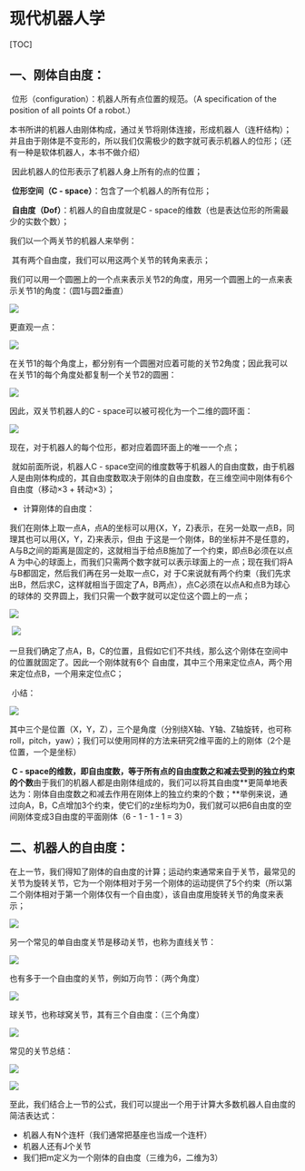 # **现代机器人学**

[TOC]





## **一、刚体自由度：**

​		位形（configuration）：机器人所有点位置的规范。（A specification of the position of all points Of a robot.）

​		本书所讲的机器人由刚体构成，通过关节将刚体连接，形成机器人（连杆结构）；并且由于刚体是不变形的，所以我们仅需极少的数字就可表示机器人的位形；（还有一种是软体机器人，本书不做介绍）

​		因此机器人的位形表示了机器人身上所有的点的位置；

​		**位形空间（C - space）**：包含了一个机器人的所有位形；

​		**自由度（Dof）**：机器人的自由度就是C - space的维数（也是表达位形的所需最少的实数个数）；

我们以一个两关节的机器人来举例：

​		其有两个自由度，我们可以用这两个关节的转角来表示；

​		我们可以用一个圆圈上的一个点来表示关节2的角度，用另一个圆圈上的一点来表示关节1的角度：（圆1与圆2垂直）

![](https://cdn.jsdelivr.net/gh/KKMJJ0721/Blog_pic/202510210656764.png)

更直观一点：

![](https://cdn.jsdelivr.net/gh/KKMJJ0721/Blog_pic/202510210701172.png)

在关节1的每个角度上，都分别有一个圆圈对应着可能的关节2角度；因此我可以在关节1的每个角度处都复制一个关节2的圆圈：

![](https://cdn.jsdelivr.net/gh/KKMJJ0721/Blog_pic/202510210703513.png)

因此，双关节机器人的C - space可以被可视化为一个二维的圆环面：

![](https://cdn.jsdelivr.net/gh/KKMJJ0721/Blog_pic/202510210704145.png)

现在，对于机器人的每个位形，都对应着圆环面上的唯一一个点；

​		就如前面所说，机器人C - space空间的维度数等于机器人的自由度数，由于机器人是由刚体构成的，其自由度数取决于刚体的自由度数，在三维空间中刚体有6个自由度（移动×3 + 转动×3）；

- 计算刚体的自由度：

​				我们在刚体上取一点A，点A的坐标可以用{X，Y，Z}表示，在另一处取一点B，同理其也可以用{X，Y，Z}来表示，但由		于这是一个刚体，B的坐标并不是任意的，A与B之间的距离是固定的，这就相当于给点B施加了一个约束，即点B必须在以点A		为中心的球面上，而我们只需两个数字就可以表示球面上的一点；现在我们将A与B都固定，然后我们再在另一处取一点C，对		于C来说就有两个约束（我们先求出B，然后求C，这样就相当于固定了A，B两点），点C必须在以点A和点B为球心的球体的		交界圆上，我们只需一个数字就可以定位这个圆上的一点；

![](https://cdn.jsdelivr.net/gh/KKMJJ0721/Blog_pic/202510210728743.png)

​		![](https://cdn.jsdelivr.net/gh/KKMJJ0721/Blog_pic/202510210738874.png)

​				一旦我们确定了点A，B，C的位置，且假如它们不共线，那么这个刚体在空间中的位置就固定了。因此一个刚体就有6个		自由度，其中三个用来定位点A，两个用来定位点B，一个用来定位点C；

​		小结：

![](https://cdn.jsdelivr.net/gh/KKMJJ0721/Blog_pic/202510210757656.png)

​		其中三个是位置（X，Y，Z），三个是角度（分别绕X轴、Y轴、Z轴旋转，也可称roll，pitch，yaw）；我们可以使用同样的方法来研究2维平面的上的刚体（2个是位置，一个是坐标）

​		**C - space的维数，即自由度数，等于所有点的自由度数之和减去受到的独立约束的个数**由于我们的机器人都是由刚体组成的，我们可以将其自由度**更简单地表达为：刚体自由度数之和减去作用在刚体上的独立约束的个数；**举例来说，通过向A，B，C点增加3个约束，使它们的z坐标均为0，我们就可以把6自由度的空间刚体变成3自由度的平面刚体（6 - 1 - 1 - 1 = 3）

[^约束]: 限制刚体某些方向运动的条件。





## **二、机器人的自由度：**

​		在上一节，我们得知了刚体的自由度的计算；运动约束通常来自于关节，最常见的关节为旋转关节，它为一个刚体相对于另一个刚体的运动提供了5个约束（所以第二个刚体相对于第一个刚体仅有一个自由度），该自由度用旋转关节的角度来表示；

![](https://cdn.jsdelivr.net/gh/KKMJJ0721/Blog_pic/202510210841515.png)

另一个常见的单自由度关节是移动关节，也称为直线关节：

![](https://cdn.jsdelivr.net/gh/KKMJJ0721/Blog_pic/202510210848148.png)

也有多于一个自由度的关节，例如万向节：（两个角度）

![](https://cdn.jsdelivr.net/gh/KKMJJ0721/Blog_pic/202510210849853.png)

球关节，也称球窝关节，其有三个自由度：（三个角度）

![](https://cdn.jsdelivr.net/gh/KKMJJ0721/Blog_pic/202510210851730.png)

常见的关节总结：

![](https://cdn.jsdelivr.net/gh/KKMJJ0721/Blog_pic/202510210852315.png)

![](https://cdn.jsdelivr.net/gh/KKMJJ0721/Blog_pic/202510210856057.png)

至此，我们结合上一节的公式，我们可以提出一个用于计算大多数机器人自由度的简洁表达式：

- 机器人有N个连杆（我们通常把基座也当成一个连杆）
- 机器人还有J个关节
- 我们把m定义为一个刚体的自由度（三维为6，二维为3）





